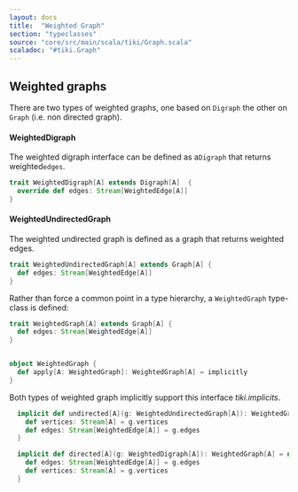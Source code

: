 ```yaml
---
layout: docs 
title:  "Weighted Graph"
section: "typeclasses"
source: "core/src/main/scala/tiki/Graph.scala"
scaladoc: "#tiki.Graph"
---
```

## Weighted graphs

There are two types of weighted graphs, one based on `Digraph` the other
on `Graph` (i.e. non directed graph).


#### WeightedDigraph

The weighted digraph interface can be defined as a`Digraph` that returns
 weighted`edges`. 
 
  
```scala
trait WeightedDigraph[A] extends Digraph[A]  {
  override def edges: Stream[WeightedEdge[A]]
}
```
 
#### WeightedUndirectedGraph

The weighted undirected graph is defined as a graph that returns weighted edges.

```scala
trait WeightedUndirectedGraph[A] extends Graph[A] {
  def edges: Stream[WeightedEdge[A]]
}
```

Rather than force a common point in a type hierarchy, a `WeightedGraph` type-class is
defined:

```scala
trait WeightedGraph[A] extends Graph[A] {
  def edges: Stream[WeightedEdge[A]]
}


object WeightedGraph {
  def apply[A: WeightedGraph]: WeightedGraph[A] = implicitly
}
```

Both types of weighted graph implicitly support this interface _tiki.implicits_.

```scala
  implicit def undirected[A](g: WeightedUndirectedGraph[A]): WeightedGraph[A] = new WeightedGraph[A] {
    def vertices: Stream[A] = g.vertices
    def edges: Stream[WeightedEdge[A]] = g.edges
  }
```

```scala
  implicit def directed[A](g: WeightedDigraph[A]): WeightedGraph[A] = new WeightedGraph[A] {
    def edges: Stream[WeightedEdge[A]] = g.edges
    def vertices: Stream[A] = g.vertices
  }